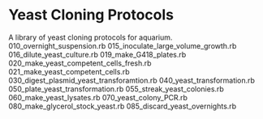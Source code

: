 Yeast Cloning Protocols
=======

A library of yeast cloning protocols for aquarium.
010_overnight_suspension.rb
015_inoculate_large_volume_growth.rb
016_dilute_yeast_culture.rb
019_make_G418_plates.rb
020_make_yeast_competent_cells_fresh.rb
021_make_yeast_competent_cells.rb
030_digest_plasmid_yeast_transforamtion.rb
040_yeast_transformation.rb
050_plate_yeast_transformation.rb
055_streak_yeast_colonies.rb
060_make_yeast_lysates.rb
070_yeast_colony_PCR.rb
080_make_glycerol_stock_yeast.rb
085_discard_yeast_overnights.rb
